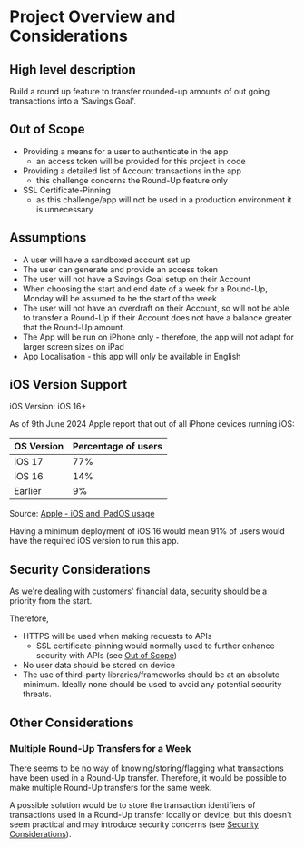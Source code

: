 # Project Overview and Considerations

## High level description

Build a round up feature to transfer rounded-up amounts of out going
transactions into a 'Savings Goal'.

## Out of Scope

* Providing a means for a user to authenticate in the app
  * an access token will be provided for this project in code
* Providing a detailed list of Account transactions in the app
  * this challenge concerns the Round-Up feature only
* SSL Certificate-Pinning
  * as this challenge/app will not be used in a production environment it is unnecessary

## Assumptions

* A user will have a sandboxed account set up
* The user can generate and provide an access token
* The user will not have a Savings Goal setup on their Account
* When choosing the start and end date of a week for a Round-Up, Monday will
be assumed to be the start of the week
* The user will not have an overdraft on their Account, so will not be able to
transfer a Round-Up if their Account does not have a balance greater that the
Round-Up amount.
* The App will be run on iPhone only - therefore, the app will not adapt for
larger screen sizes on iPad
* App Localisation - this app will only be available in English

## iOS Version Support

iOS Version: iOS 16+

As of 9th June 2024 Apple report that out of all iPhone devices running iOS:

| OS Version | Percentage of users |
| ---------- | ------------------- |
| iOS 17     | 77%                 |
| iOS 16     | 14%                 |
| Earlier    | 9%                  |

Source: [Apple - iOS and iPadOS usage](https://developer.apple.com/support/app-store/)

Having a minimum deployment of iOS 16 would mean 91% of users would have the
required iOS version to run this app.

## Security Considerations

As we're dealing with customers' financial data, security should be a priority from the start.

Therefore,

* HTTPS will be used when making requests to APIs
  * SSL certificate-pinning would normally used to further enhance security
  with APIs (see [Out of Scope](#out-of-scope))
* No user data should be stored on device
* The use of third-party libraries/frameworks should be at an absolute
minimum. Ideally none should be used to avoid any potential security threats.

## Other Considerations

### Multiple Round-Up Transfers for a Week

There seems to be no way of knowing/storing/flagging what transactions have
been used in a Round-Up transfer. Therefore, it would be possible to make
multiple Round-Up transfers for the same week.

A possible solution would be to store the transaction identifiers of
transactions used in a Round-Up transfer locally on device, but this doesn't
seem practical and may introduce security concerns (see
[Security Considerations](#security-considerations)).
